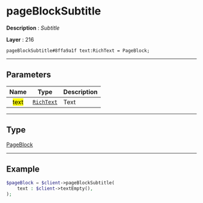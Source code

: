 # pageBlockSubtitle

**Description** : *Subtitle*

**Layer** : 216

```tl
pageBlockSubtitle#8ffa9a1f text:RichText = PageBlock;
```

---

## Parameters

| Name | Type | Description |
| :---: | :---: | :--- |
| <mark>text</mark> | [`RichText`](type/RichText) | Text |

---

## Type

[PageBlock](type/PageBlock)

---

## Example

```php
$pageBlock = $client->pageBlockSubtitle(
	text : $client->textEmpty(),
);
```